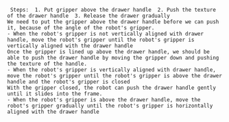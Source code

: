 
     Steps:  1. Put gripper above the drawer handle  2. Push the texture of the drawer handle  3. Release the drawer gradually
    We need to put the gripper above the drawer handle before we can push it, because of the angle of the robot's gripper.
    - When the robot's gripper is not vertically aligned with drawer handle, move the robot's gripper until the robot's gripper is vertically aligned with the drawer handle
    Once the gripper is lined up above the drawer handle, we should be able to push the drawer handle by moving the gripper down and pushing the texture of the handle.
    - When the robot's gripper is vertically aligned with drawer handle, move the robot's gripper until the robot's gripper is above the drawer handle and the robot's gripper is closed
    With the gripper closed, the robot can push the drawer handle gently until it slides into the frame.
    - When the robot's gripper is above the drawer handle, move the robot's gripper gradually until the robot's gripper is horizontally aligned with the drawer handle